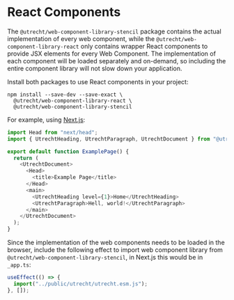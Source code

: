 <!-- @license CC0-1.0 -->

# React Components

The `@utrecht/web-component-library-stencil` package contains the actual implementation of every web component, while the `@utrecht/web-component-library-react` only contains wrapper React components to provide JSX elements for every Web Component. The implementation of each component will be loaded separately and on-demand, so including the entire component library will not slow down your application.

Install both packages to use React components in your project:

```shell
npm install --save-dev --save-exact \
  @utrecht/web-component-library-react \
  @utrecht/web-component-library-stencil
```

For example, using [Next.js](https://nextjs.org):

```js
import Head from "next/head";
import { UtrechtHeading, UtrechtParagraph, UtrechtDocument } from "@utrecht/component-library-react";

export default function ExamplePage() {
  return (
    <UtrechtDocument>
      <Head>
        <title>Example Page</title>
      </Head>
      <main>
        <UtrechtHeading level={1}>Home</UtrechtHeading>
        <UtrechtParagraph>Hell, world!</UtrechtParagraph>
      </main>
    </UtrechtDocument>
  );
}
```

Since the implementation of the web components needs to be loaded in the browser, include the following effect to import web component library from `@utrecht/web-component-library-stencil`, in Next.js this would be in `_app.ts`:

```js
useEffect(() => {
  import("../public/utrecht/utrecht.esm.js");
}, []);
```
